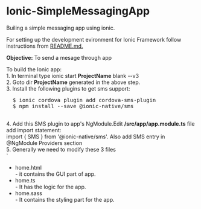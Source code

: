 # Ionic-SimpleMessagingApp
Builing a simple messaging app using ionic.

For setting up the development evironment for Ionic Framework follow instructions from <a href="https://github.com/swap612/DetectiveApp/blob/master/README.md"> README.md. </a><br>
  
<b>Objective:</b> To send a mesage through app <br> 
<p>To build the Ionic app: <br>
  1. In terminal type ionic start <b>ProjectName</b> blank --v3 <br>
  2. Goto dir <b>ProjectName</b> generated in the above step.<br>
  3. Install the following plugins to get sms support:
  <pre>
  $ ionic cordova plugin add cordova-sms-plugin
  $ npm install --save @ionic-native/sms
  </pre>
  4. Add this SMS plugin to app's NgModule.Edit <b> /src/app/app.module.ts</b> file<br> add import statement: <br>import { SMS } from '@ionic-native/sms'. Also add SMS entry in @NgModule Providers section<br>
  5. Generally we need to modify these 3 files <br>
  `<ul><li>home.html </li>- it contains the GUI part of app.
  <li>home.ts </li> - It has the logic for the app.
  <li>home.sass </li>- It contains the styling part for the app.
   </ul>  
